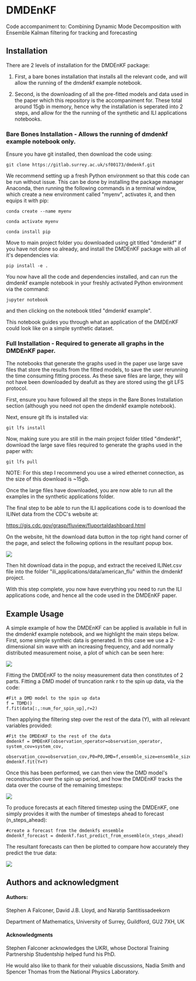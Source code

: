 # DMDEnKF

Code accompaniment to: Combining Dynamic Mode Decomposition with Ensemble Kalman filtering for tracking and forecasting

## Installation

There are 2 levels of installation for the DMDEnKF package:

1. First, a bare bones installation that installs all the relevant code, and will allow the running of the dmdenkf example notebook.

2. Second, is the downloading of all the pre-fitted models and data used in the paper which this repository is the accompaniment for. These total around 15gb in memory, hence why the installation is seperated into 2 steps, and allow for the the running of the synthetic and ILI applications notebooks.

### Bare Bones Installation - Allows the running of dmdenkf example notebook only.

Ensure you have git installed, then download the code using:

 `git clone https://gitlab.surrey.ac.uk/sf00173/dmdenkf.git`

We recommend setting up a fresh Python environment so that this code can be run without issue. This can be done by installing the package manager Anaconda, then running the following commands in a terminal window, which create a new environment called "myenv", activates it, and then equips it with pip:

`conda create --name myenv`

`conda activate myenv`

`conda install pip`

Move to main project folder you downloaded using git titled "dmdenkf" if you have not done so already, and install the DMDEnKF package with all of it's dependencies via:

 `pip install -e .`

You now have all the code and dependencies installed, and can run the dmdenkf example notebook in your freshly activated Python environment via the command:

`jupyter notebook`

and then clicking on the notebook titled "dmdenkf example".

This notebook guides you through what an application of the DMDEnKF could look like on a simple synthetic dataset.


### Full Installation - Required to generate all graphs in the DMDEnKF paper.

The notebooks that generate the graphs used in the paper use large save files that store the results from the fitted models, to save the user rerunning the time consuming fitting process. As these save files are large, they will not have been downloaded by deafult as they are stored using the git LFS protocol.

First, ensure you have followed all the steps in the Bare Bones Installation section (although you need not open the dmdenkf example notebook).

Next, ensure git lfs is installed via:

`git lfs install`

Now, making sure you are still in the main project folder titled "dmdenkf", download the large save files required to generate the graphs used in the paper with:

 `git lfs pull`

NOTE: For this step I recommend you use a wired ethernet connection, as the size of this download is ~15gb.

Once the large files have downloaded, you are now able to run all the examples in the synthetic applications folder.

The final step to be able to run the ILI applications code is to download the ILINet data from the CDC's website at:

https://gis.cdc.gov/grasp/fluview/fluportaldashboard.html

On the website, hit the download data button in the top right hand corner of the page, and select the following options in the resultant popup box.

![](assets/ILINet_screenshot.png)

Then hit download data in the popup, and extract the received ILINet.csv file into the folder "ili_applications/data/american_flu" within the dmdenkf project.

With this step complete, you now have everything you need to run the ILI applications code, and hence all the code used in the DMDEnKF paper.


## Example Usage

A simple example of how the DMDEnKF can be applied is available in full in the dmdenkf example notebook, and we highlight the main steps below. First, some simple syntheic data is generated. In this case we use a 2-dimensional sin wave with an increasing frequency, and add normally distributed measurement noise, a plot of which can be seen here:

![](assets/synthetic_data.png)

Fitting the DMDEnKF to the noisy measurement data then constitutes of 2 parts. Fitting a DMD model of truncation rank r to the spin up data, via the code:

```
#Fit a DMD model to the spin up data
f = TDMD()
f.fit(data[:,:num_for_spin_up],r=2)
```

Then applying the filtering step over the rest of the data (Y), with all relevant variables provided:

```
#Fit the DMDEnKF to the rest of the data
dmdenkf = DMDEnKF(observation_operator=observation_operator, system_cov=system_cov,
                      observation_cov=observation_cov,P0=P0,DMD=f,ensemble_size=ensemble_size,Y=None)
dmdenkf.fit(Y=Y)
```

Once this has been performed, we can then view the DMD model's reconstruction over the spin up period, and how the DMDEnKF tracks the data over the course of the remaining timesteps:

![](assets/DMD_reconstruction_DMDEnKF_tracking.png)

To produce forecasts at each filtered timestep using the DMDEnKF, one simply provides it with the number of timesteps ahead to forecast (n_steps_ahead):

```
#create a forecast from the dmdenkfs ensemble
dmdenkf_forecast = dmdenkf.fast_predict_from_ensemble(n_steps_ahead)
```

The resultant forecasts can then be plotted to compare how accurately they predict the true data:

![](assets/4-step_ahead_DMDEnKF_forecast.png)

## Authors and acknowledgment
#### Authors:
Stephen A Falconer, David J.B. Lloyd, and Naratip Santitissadeekorn

Department of Mathematics, University of Surrey, Guildford, GU2 7XH, UK

#### Acknowledgments
Stephen Falconer acknowledges the UKRI, whose Doctoral Training Partnership Studentship helped fund his PhD.

He would also like to thank for their valuable discussions, Nadia Smith and Spencer Thomas from the National Physics Laboratory.
